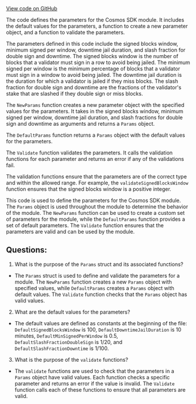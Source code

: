[View code on GitHub](https://github.com/cosmos/cosmos-sdk/blob/main/x/slashing/types/params.go)

The code defines the parameters for the Cosmos SDK module. It includes the default values for the parameters, a function to create a new parameter object, and a function to validate the parameters.

The parameters defined in this code include the signed blocks window, minimum signed per window, downtime jail duration, and slash fraction for double sign and downtime. The signed blocks window is the number of blocks that a validator must sign in a row to avoid being jailed. The minimum signed per window is the minimum percentage of blocks that a validator must sign in a window to avoid being jailed. The downtime jail duration is the duration for which a validator is jailed if they miss blocks. The slash fraction for double sign and downtime are the fractions of the validator's stake that are slashed if they double sign or miss blocks.

The `NewParams` function creates a new parameter object with the specified values for the parameters. It takes in the signed blocks window, minimum signed per window, downtime jail duration, and slash fractions for double sign and downtime as arguments and returns a `Params` object.

The `DefaultParams` function returns a `Params` object with the default values for the parameters.

The `Validate` function validates the parameters. It calls the validation functions for each parameter and returns an error if any of the validations fail.

The validation functions ensure that the parameters are of the correct type and within the allowed range. For example, the `validateSignedBlocksWindow` function ensures that the signed blocks window is a positive integer.

This code is used to define the parameters for the Cosmos SDK module. The `Params` object is used throughout the module to determine the behavior of the module. The `NewParams` function can be used to create a custom set of parameters for the module, while the `DefaultParams` function provides a set of default parameters. The `Validate` function ensures that the parameters are valid and can be used by the module.
## Questions: 
 1. What is the purpose of the `Params` struct and its associated functions?
- The `Params` struct is used to define and validate the parameters for a module. The `NewParams` function creates a new `Params` object with specified values, while `DefaultParams` creates a `Params` object with default values. The `Validate` function checks that the `Params` object has valid values.

2. What are the default values for the parameters?
- The default values are defined as constants at the beginning of the file: `DefaultSignedBlocksWindow` is 100, `DefaultDowntimeJailDuration` is 10 minutes, `DefaultMinSignedPerWindow` is 0.5, `DefaultSlashFractionDoubleSign` is 1/20, and `DefaultSlashFractionDowntime` is 1/100.

3. What is the purpose of the `validate` functions?
- The `validate` functions are used to check that the parameters in a `Params` object have valid values. Each function checks a specific parameter and returns an error if the value is invalid. The `Validate` function calls each of these functions to ensure that all parameters are valid.